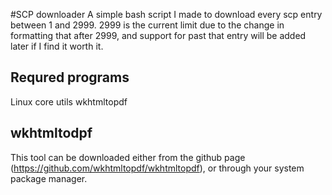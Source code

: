 #SCP downloader
A simple bash script I made to download every scp entry between 1 and 2999.
2999 is the current limit due to the change in formatting that after 2999, and support for past that entry will be added later if I find it worth it.

## Requred programs
Linux core utils
wkhtmltopdf

## wkhtmltodpf
This tool can be downloaded either from the github page (https://github.com/wkhtmltopdf/wkhtmltopdf), or through your system package manager.

